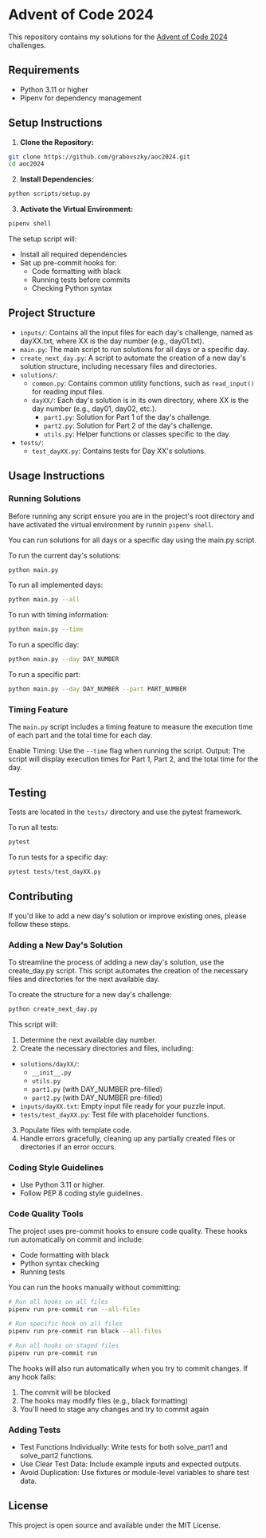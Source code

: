 # Advent of Code 2024

This repository contains my solutions for the [Advent of Code 2024](https://adventofcode.com/2024) challenges.

## Requirements

- Python 3.11 or higher
- Pipenv for dependency management

## Setup Instructions

1. **Clone the Repository:**

```bash
git clone https://github.com/grabovszky/aoc2024.git
cd aoc2024
```

2. **Install Dependencies:**

```bash
python scripts/setup.py
```

3. **Activate the Virtual Environment:**

```bash
pipenv shell
```

The setup script will:
- Install all required dependencies
- Set up pre-commit hooks for:
  - Code formatting with black
  - Running tests before commits
  - Checking Python syntax

## Project Structure

- `inputs/`: Contains all the input files for each day's challenge, named as dayXX.txt, where XX is the day number (e.g., day01.txt).
- `main.py`: The main script to run solutions for all days or a specific day.
- `create_next_day.py`: A script to automate the creation of a new day's solution structure, including necessary files and directories.
- `solutions/`:
  - `common.py`: Contains common utility functions, such as `read_input()` for reading input files.
  - `dayXX/`: Each day's solution is in its own directory, where XX is the day number (e.g., day01, day02, etc.).
    - `part1.py`: Solution for Part 1 of the day's challenge.
    - `part2.py`: Solution for Part 2 of the day's challenge.
    - `utils.py`: Helper functions or classes specific to the day.
- `tests/`:
  - `test_dayXX.py`: Contains tests for Day XX's solutions.

## Usage Instructions

### Running Solutions

Before running any script ensure you are in the project's root directory and have activated the virtual environment by runnin `pipenv shell`.

You can run solutions for all days or a specific day using the main.py script.

To run the current day's solutions:

```bash
python main.py
```

To run all implemented days:

```bash
python main.py --all
```

To run with timing information:

```bash
python main.py --time
```

To run a specific day:

```bash
python main.py --day DAY_NUMBER
```

To run a specific part:

```bash
python main.py --day DAY_NUMBER --part PART_NUMBER
```

### Timing Feature

The `main.py` script includes a timing feature to measure the execution time of each part and the total time for each day.

Enable Timing: Use the `--time` flag when running the script.
Output: The script will display execution times for Part 1, Part 2, and the total time for the day.


## Testing

Tests are located in the `tests/` directory and use the pytest framework.

To run all tests:

```bash
pytest
```
To run tests for a specific day:

```bash
pytest tests/test_dayXX.py
```

## Contributing

If you'd like to add a new day's solution or improve existing ones, please follow these steps.

### Adding a New Day's Solution

To streamline the process of adding a new day's solution, use the create_day.py script. This script automates the creation of the necessary files and directories for the next available day.

To create the structure for a new day's challenge:

```bash
python create_next_day.py
```

This script will:

1. Determine the next available day number.
2. Create the necessary directories and files, including:
- `solutions/dayXX/`:
  - `__init__.py`
  - `utils.py`
  - `part1.py` (with DAY_NUMBER pre-filled)
  - `part2.py` (with DAY_NUMBER pre-filled)
- `inputs/dayXX.txt`: Empty input file ready for your puzzle input.
- `tests/test_dayXX.py`: Test file with placeholder functions.
3. Populate files with template code.
4. Handle errors gracefully, cleaning up any partially created files or directories if an error occurs.

### Coding Style Guidelines

- Use Python 3.11 or higher.
- Follow PEP 8 coding style guidelines.

### Code Quality Tools

The project uses pre-commit hooks to ensure code quality. These hooks run automatically on commit and include:
- Code formatting with black
- Python syntax checking
- Running tests

You can run the hooks manually without committing:

```bash
# Run all hooks on all files
pipenv run pre-commit run --all-files

# Run specific hook on all files
pipenv run pre-commit run black --all-files

# Run all hooks on staged files
pipenv run pre-commit run
```

The hooks will also run automatically when you try to commit changes. If any hook fails:
1. The commit will be blocked
2. The hooks may modify files (e.g., black formatting)
3. You'll need to stage any changes and try to commit again

### Adding Tests
- Test Functions Individually: Write tests for both solve_part1 and solve_part2 functions.
- Use Clear Test Data: Include example inputs and expected outputs.
- Avoid Duplication: Use fixtures or module-level variables to share test data.

## License

This project is open source and available under the MIT License.